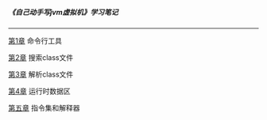 ##### 《自己动手写jvm虚拟机》学习笔记
---- 
[第1章](ch01/README.md) 命令行工具

[第2章](ch02/README.md) 搜索class文件

[第3章](ch03/README.md) 解析class文件

[第4章](ch04/README.md) 运行时数据区

[第五章](ch05/README.md) 指令集和解释器